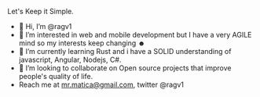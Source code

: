 Let's Keep it Simple.
- 👋 Hi, I’m @ragv1
- 👀 I’m interested in web and mobile development but I have a very AGILE mind so my interests keep changing ☻
- 🌱 I’m currently learning Rust and i have a SOLID understanding of javascript, Angular, Nodejs, C#.
- 💞️ I’m looking to collaborate on Open source projects that improve people's quality of life.
- Reach me at mr.matica@gmail.com, twitter @ragv1

<!---
ragv1/ragv1 is a ✨ special ✨ repository because its `README.md` (this file) appears on your GitHub profile.
You can click the Preview link to take a look at your changes.
--->
